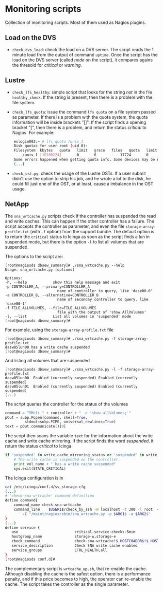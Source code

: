 # Monitoring scripts

Collection of monitoring scripts. Most of them used as Nagios plugins.

## Load on the DVS

* `check_dvs_load`: check the load on a DVS server. The script reads the 1 minute load from the output of command `uptime`. Once the script has the load on the DVS server (called *node* on the script), it compares agains the thresold for *critical* or *warning*.

## Lustre

* `check_lfs_healthy`: simple script that looks for the string *not* in the file `healthy_check`. If the string is present, then there is a problem with the file system.

* `check_lfs_quota`: issue the command `lfs quota` on a file system passed as parameter. If there is a problem with the quota system, the quota information will be inside brackets "[]". If the script finds a opening bracket "[", then there is a problem, and return the status *critical* to Nagios. For example:  

```bash
    eslogin003:~ # lfs quota /univ_1
    Disk quotas for user root (uid 0):
    Filesystem  kbytes   quota   limit   grace   files   quota   limit   grace
        /univ_1 [10200224]       0       0       -   17724       0       0       -
    Some errors happened when getting quota info. Some devices may be not working or deactivated. The data in "[]" is inaccurate.
    (...)
```

* `check_ost.py`: check the usage of the Lustre OSTs. If a user submit didn't use the option to strip his job, and he wrote a lot to the disk, he could fill just one of the OST, or at least, cause a imbalance in the OST usage.

## NetApp

The `sna_wrtcache.py` scripts check if the controller has suspended the read and write caches. This can happen if the other controller has a failure. The script accepts the controller as parameter, and even the file `storage-array-profile.txt` (with `-f` option) from the support bundle. The default option is to return the `critical` status to Icinga as soon as the script finds a lun in suspended mode, but there is the option `-l` to list all volumes that are suspended.

The options to the script are:

    [root@nagiosds dbsew_summary]# ./sna_wrtcache.py --help
    Usage: sna_wrtcache.py [options]

    Options:
    -h, --help            show this help message and exit
    -p CONTROLLER_A, --primary=CONTROLLER_A
                            name of controller to query, like 'dase00-0'
    -a CONTROLLER_B, --alternative=CONTROLLER_B
                            name of seconday controller to query, like 'dase00-1'
    -f FILE_ALLVOLUMES, --file=FILE_ALLVOLUMES
                            file with the output of 'show AllVolumes'
    -l, --list            List all volumes in 'suspended' mode
    [root@nagiosds dbsew_summary]#

For example, using the `storage-array-profile.txt` file

    [root@nagiosds dbsew_summary]# ./sna_wrtcache.py -f storage-array-profile.txt
    dasw05lun00 has a write cache suspended
    [root@nagiosds dbsew_summary]#

And listing all volumes that are suspended

    [root@nagiosds dbsew_summary]# ./sna_wrtcache.py -l -f storage-array-profile.txt
    dasw05lun00  Enabled (currently suspended) Enabled (currently suspended)
    dasw05lun01  Enabled (currently suspended) Enabled (currently suspended)
    (...)

The script queries the controller for the status of the volumes

```Python
command = "SMcli " + controller + " -c 'show allVolumes;'"
pOut = subp.Popen(command, shell=True,
         stdout=subp.PIPE, universal_newlines=True)
text = pOut.communicate()[0]
```

The script then scans the variable `text` for the information about the write cache and write cache mirroring. If the script finds the word _suspended_, it return the status _critical_ to Icinga

```Python
if 'suspended' in write_cache_mirroring_status or 'suspended' in write_cache_status:
    # The write cache is suspended on the controller.
    print vol_name + " has a write cache suspended"
    sys.exit(STATE_CRITICAL)
```

The Icinga configuration is in

```bash
cat /etc/icinga/conf.d/sv_storage.cfg
(...)
# 'check-sna-wrtcache' command definition
define command{
    command_name check-sna-wrtcache
    command_line    $USER1$/check_by_ssh -H localhost -t 300 -l root  <break>
        -C "/maint/nagios/sbin/sna_wrtcache.py -p $ARG1$ -a $ARG2$"
}
(...)
define service {
   use                          critical-service-checks-5min
   hostgroup_name               storage-w,storage-e
   check_command                check-sna-wrtcache!$_HOSTC0ADDR$!$_HOSTC1ADDR$
   service_description          Check SNA write cache enabled
   service_groups               CTRL_HEALTH,all
}
[root@nagiosds conf.d]#
```

The complementary script is `wrtcache_up.sh`, that re-enable the cache. Although disabling the cache is the safest option, there is a performance penalty, and if this price becomes to high, the operator can re-enable the cache. The script takes the controller as the single parameter.
